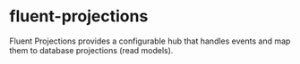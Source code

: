 fluent-projections
==================

Fluent Projections provides a configurable hub that handles events and map them to database projections (read models).
